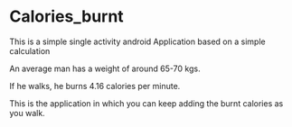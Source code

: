 # Calories_burnt

This is a simple single activity android Application based on a simple calculation

An average man has a weight of around 65-70 kgs.

If he walks, he burns 4.16 calories per minute.

This is the application in which you can keep adding the burnt calories as you walk.
